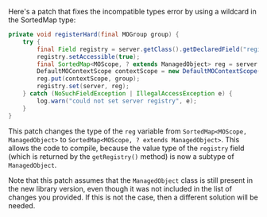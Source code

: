 Here's a patch that fixes the incompatible types error by using a wildcard in the SortedMap type:

```java
private void registerHard(final MOGroup group) {
    try {
        final Field registry = server.getClass().getDeclaredField("registry");
        registry.setAccessible(true);
        final SortedMap<MOScope, ? extends ManagedObject> reg = server.getRegistry();
        DefaultMOContextScope contextScope = new DefaultMOContextScope(new OctetString(""), group.getScope());
        reg.put(contextScope, group);
        registry.set(server, reg);
    } catch (NoSuchFieldException | IllegalAccessException e) {
        log.warn("could not set server registry", e);
    }
}
```

This patch changes the type of the `reg` variable from `SortedMap<MOScope, ManagedObject>` to `SortedMap<MOScope, ? extends ManagedObject>`. This allows the code to compile, because the value type of the `registry` field (which is returned by the `getRegistry()` method) is now a subtype of `ManagedObject`.

Note that this patch assumes that the `ManagedObject` class is still present in the new library version, even though it was not included in the list of changes you provided. If this is not the case, then a different solution will be needed.